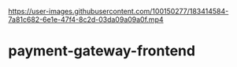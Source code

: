 

https://user-images.githubusercontent.com/100150277/183414584-7a81c682-6e1e-47f4-8c2d-03da09a09a0f.mp4

# payment-gateway-frontend
